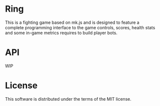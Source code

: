 # Ring
This is a fighting game based on mk.js and is designed to feature a complete programming interface
to the game controls, scores, health stats and some in-game metrics requires to build player bots.

# API
WIP

# License
This software is distributed under the terms of the MIT license.
